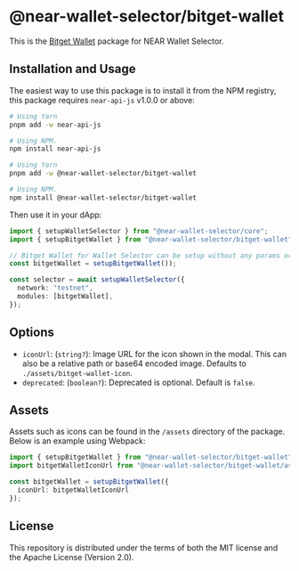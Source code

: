 # @near-wallet-selector/bitget-wallet

This is the [Bitget Wallet](https://chromewebstore.google.com/detail/bitget-wallet-formerly-bi/jiidiaalihmmhddjgbnbgdfflelocpak) package for NEAR Wallet Selector.

## Installation and Usage

The easiest way to use this package is to install it from the NPM registry, this package requires `near-api-js` v1.0.0 or above:

```bash
# Using Yarn
pnpm add -w near-api-js

# Using NPM.
npm install near-api-js
```
```bash
# Using Yarn
pnpm add -w @near-wallet-selector/bitget-wallet

# Using NPM.
npm install @near-wallet-selector/bitget-wallet
```

Then use it in your dApp:

```ts
import { setupWalletSelector } from "@near-wallet-selector/core";
import { setupBitgetWallet } from "@near-wallet-selector/bitget-wallet";

// Bitget Wallet for Wallet Selector can be setup without any params or it can take one optional param.
const bitgetWallet = setupBitgetWallet());

const selector = await setupWalletSelector({
  network: "testnet",
  modules: [bitgetWallet],
});
```

## Options

- `iconUrl`: (`string?`): Image URL for the icon shown in the modal. This can also be a relative path or base64 encoded image. Defaults to `./assets/bitget-wallet-icon`.
- `deprecated`: (`boolean?`): Deprecated is optional. Default is `false`.

## Assets

Assets such as icons can be found in the `/assets` directory of the package. Below is an example using Webpack:

```ts
import { setupBitgetWallet } from "@near-wallet-selector/bitget-wallet";
import bitgetWalletIconUrl from "@near-wallet-selector/bitget-wallet/assets/bitget-wallet-icon";

const bitgetWallet = setupBitgetWallet({
  iconUrl: bitgetWalletIconUrl
});
```

## License

This repository is distributed under the terms of both the MIT license and the Apache License (Version 2.0).
